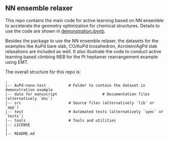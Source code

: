 
## NN ensemble relaxer

This repo contains the main code for active learning based on NN ensemble to accelerate the geometry optimization for chemical structures. Details to use the code are shown in [demonstration.ipynb](https://github.com/yilinyang1/NN_ensemble_relaxer/blob/master/demonstration.ipynb). 

Besides the package to use the NN ensemble relaxer, the datasets for the examples like AuPd bare slab, CO/AuPd Icosahedron, Acrolein/AgPd slab relaxations are included as well. It also illustrate the code to conduct active learning based climbing NEB for the Pt heptamer rearrangement example using EMT.

The overall structure for this repo is:

    .
    |-- AuPd-nano-test          # Folder to contain the dataset in demonstration example
    |-- data for manuscript                    # Documentation files (alternatively `doc`)
    |-- src                     # Source files (alternatively `lib` or `app`)
    |-- test                    # Automated tests (alternatively `spec` or `tests`)
    |-- tools                   # Tools and utilities
    |-- LICENSE
    |
    |-- README.md
